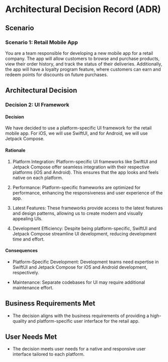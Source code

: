 # Architectural Decision Record (ADR)

## Scenario

### Scenario 1: Retail Mobile App

You are a team responsible for developing a new mobile app for a retail company. The app will allow customers to browse and purchase products, view their order history, and track the status of their deliveries. Additionally, the app will have a loyalty program feature, where customers can earn and redeem points for discounts on future purchases.

## Architectural Decision

### Decision 2: UI Framework

#### Decision

We have decided to use a platform-specific UI framework for the retail mobile app. For iOS, we will use SwiftUI, and for Android, we will use Jetpack Compose.

#### Rationale

1. Platform Integration: Platform-specific UI frameworks like SwiftUI and Jetpack Compose offer seamless integration with their respective platforms (iOS and Android). This ensures that the app looks and feels native on each platform.

2. Performance: Platform-specific frameworks are optimized for performance, enhancing the responsiveness and user experience of the app.

3. Latest Features: These frameworks provide access to the latest features and design patterns, allowing us to create modern and visually appealing UIs.

4. Development Efficiency: Despite being platform-specific, SwiftUI and Jetpack Compose streamline UI development, reducing development time and effort.

#### Consequences

- Platform-Specific Development: Development teams need expertise in SwiftUI and Jetpack Compose for iOS and Android development, respectively.

- Maintenance: Separate codebases for UI may require additional maintenance effort.

## Business Requirements Met

- The decision aligns with the business requirements of providing a high-quality and platform-specific user interface for the retail app.

## User Needs Met

- The decision meets user needs for a native and responsive user interface tailored to each platform.

